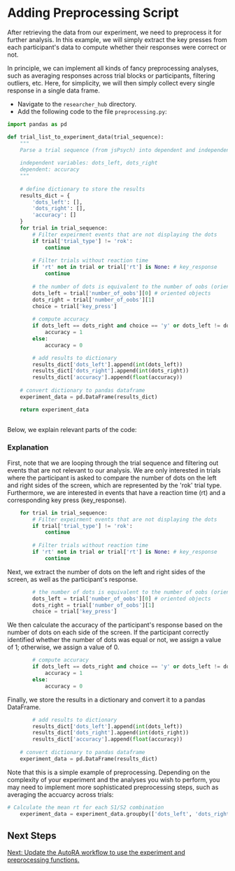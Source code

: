# Adding Preprocessing Script

After retrieving the data from our experiment, we need to preprocess it for further analysis. In this example, we will simply extract the key presses from each participant's data to compute whether their responses were correct or not. 

In principle, we can implement all kinds of fancy preprocessing analyses, such as averaging responses across trial blocks or participants, filtering outliers, etc. Here, for simplicity, we will then simply collect every single response in a single data frame. 

- Navigate to the ``researcher_hub`` directory.
- Add the following code to the file ``preprocessing.py``:

```python
import pandas as pd

def trial_list_to_experiment_data(trial_sequence):
    """
    Parse a trial sequence (from jsPsych) into dependent and independent variables
    
    independent variables: dots_left, dots_right
    dependent: accuracy
    """
    
    # define dictionary to store the results
    results_dict = {
        'dots_left': [],
        'dots_right': [],
        'accuracy': []
    }
    for trial in trial_sequence:
        # Filter expeirment events that are not displaying the dots
        if trial['trial_type'] != 'rok':
            continue
            
        # Filter trials without reaction time
        if 'rt' not in trial or trial['rt'] is None: # key_response
            continue
            
        # the number of dots is equivalent to the number of oobs (oriented objects) as set in the SweetBean script
        dots_left = trial['number_of_oobs'][0] # oriented objects
        dots_right = trial['number_of_oobs'][1]
        choice = trial['key_press']
        
        # compute accuracy
        if dots_left == dots_right and choice == 'y' or dots_left != dots_right and choice == 'n':
            accuracy = 1
        else:
            accuracy = 0

        # add results to dictionary
        results_dict['dots_left'].append(int(dots_left))
        results_dict['dots_right'].append(int(dots_right))
        results_dict['accuracy'].append(float(accuracy))
    
    # convert dictionary to pandas dataframe
    experiment_data = pd.DataFrame(results_dict)

    return experiment_data
    
```

Below, we explain relevant parts of the code:

### Explanation

First, note that we are looping through the trial sequence and filtering out events that are not relevant to our analysis. We are only interested in trials where the participant is asked to compare the number of dots on the left and right sides of the screen, which are represented by the 'rok' trial type. Furthermore, we are interested in events that have a reaction time (rt) and a corresponding key press (key_response).

```python
    for trial in trial_sequence:
        # Filter expeirment events that are not displaying the dots
        if trial['trial_type'] != 'rok':
            continue
            
        # Filter trials without reaction time
        if 'rt' not in trial or trial['rt'] is None: # key_response
            continue
```

Next, we extract the number of dots on the left and right sides of the screen, as well as the participant's response. 

```python
        # the number of dots is equivalent to the number of oobs (oriented objects) as set in the SweetBean script
        dots_left = trial['number_of_oobs'][0] # oriented objects
        dots_right = trial['number_of_oobs'][1]
        choice = trial['key_press']
```

We then calculate the accuracy of the participant's response based on the number of dots on each side of the screen. If the participant correctly identified whether the number of dots was equal or not, we assign a value of 1; otherwise, we assign a value of 0.

```python
        # compute accuracy
        if dots_left == dots_right and choice == 'y' or dots_left != dots_right and choice == 'n':
            accuracy = 1
        else:
            accuracy = 0
```
Finally, we store the results in a dictionary and convert it to a pandas DataFrame.

```python
        # add results to dictionary
        results_dict['dots_left'].append(int(dots_left))
        results_dict['dots_right'].append(int(dots_right))
        results_dict['accuracy'].append(float(accuracy))
    
    # convert dictionary to pandas dataframe
    experiment_data = pd.DataFrame(results_dict)
```

Note that this is a simple example of preprocessing. Depending on the complexity of your experiment and the analyses you wish to perform, you may need to implement more sophisticated preprocessing steps, such as averaging the accuarcy across trials:

            
```python
# Calculate the mean rt for each S1/S2 combination
    experiment_data = experiment_data.groupby(['dots_left', 'dots_right']).mean().reset_index()
```

## Next Steps

[Next: Update the AutoRA workflow to use the experiment and preprocessing functions.](workflow.md)

